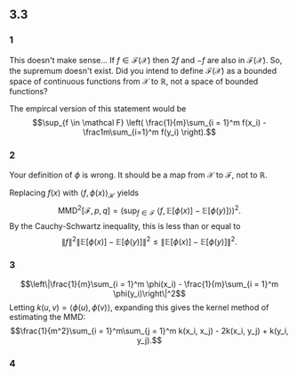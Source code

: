 ## 3.3
### 1
This doesn't make sense...  If $f \in \mathcal{F}(\mathcal{X})$ then $2f$ and $-f$ are also in $\mathcal{F}(\mathcal X)$.  So, the supremum doesn't exist.  Did you intend to define $\mathcal{F}(\mathcal X)$ as a bounded space of continuous functions from $\mathcal X$ to $\mathbb R$, not a space of bounded functions?

The empircal version of this statement would be
$$\sup_{f \in \mathcal F} \left( \frac{1}{m}\sum_{i = 1}^m f(x_i) - \frac1m\sum_{i=1}^m f(y_i) \right).$$
### 2
Your definition of $\phi$ is wrong.  It should be a map from $\mathcal X$ to $\mathcal F$, not to $\mathbb R$.

Replacing $f(x)$ with $\langle f, \phi(x) \rangle_{\mathcal H}$ yields
$$\mathrm{MMD}^2[\mathcal F, p, q] = \left(\sup_{f \in \mathcal F}\ \left\langle f, \mathbb E[\phi(x)] - \mathbb E[\phi(y)]\right\rangle\right)^2.$$
By the Cauchy-Schwartz inequality, this is less than or equal to
$$\|f\|^2\|\mathbb E[\phi(x)] - \mathbb E[\phi(y)]\|^2 \leq \Big\|\mathbb E[\phi(x)] - \mathbb E[\phi(y)]\Big\|^2.$$
### 3
$$\left\|\frac{1}{m}\sum_{i = 1}^m \phi(x_i) - \frac{1}{m}\sum_{i = 1}^m \phi(y_i)\right\|^2$$
Letting $k(u, v) = \langle \phi(u), \phi(v) \rangle$, expanding this gives the kernel method of estimating the MMD:
$$\frac{1}{m^2}\sum_{i = 1}^m\sum_{j = 1}^m k(x_i, x_j) - 2k(x_i, y_j) + k(y_i, y_j).$$

### 4
